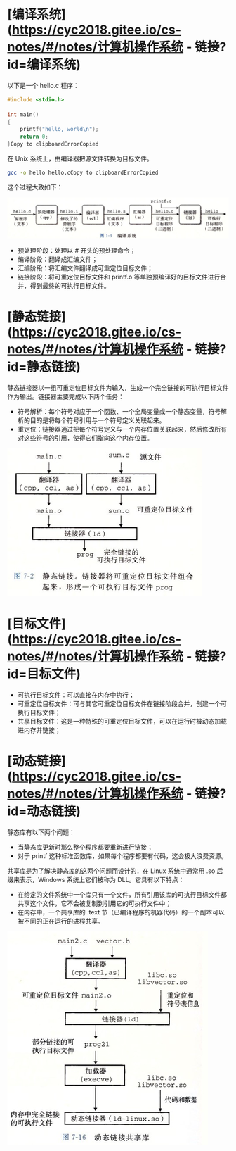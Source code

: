 # [编译系统](https://cyc2018.gitee.io/cs-notes/#/notes/计算机操作系统 - 链接?id=编译系统)

以下是一个 hello.c 程序：

```c
#include <stdio.h>

int main()
{
    printf("hello, world\n");
    return 0;
}Copy to clipboardErrorCopied
```

在 Unix 系统上，由编译器把源文件转换为目标文件。

```bash
gcc -o hello hello.cCopy to clipboardErrorCopied
```

这个过程大致如下：

![img](%E9%93%BE%E6%8E%A5.assets/b396d726-b75f-4a32-89a2-03a7b6e19f6f.jpg)



- 预处理阶段：处理以 # 开头的预处理命令；
- 编译阶段：翻译成汇编文件；
- 汇编阶段：将汇编文件翻译成可重定位目标文件；
- 链接阶段：将可重定位目标文件和 printf.o 等单独预编译好的目标文件进行合并，得到最终的可执行目标文件。

# [静态链接](https://cyc2018.gitee.io/cs-notes/#/notes/计算机操作系统 - 链接?id=静态链接)

静态链接器以一组可重定位目标文件为输入，生成一个完全链接的可执行目标文件作为输出。链接器主要完成以下两个任务：

- 符号解析：每个符号对应于一个函数、一个全局变量或一个静态变量，符号解析的目的是将每个符号引用与一个符号定义关联起来。
- 重定位：链接器通过把每个符号定义与一个内存位置关联起来，然后修改所有对这些符号的引用，使得它们指向这个内存位置。

![img](%E9%93%BE%E6%8E%A5.assets/47d98583-8bb0-45cc-812d-47eefa0a4a40.jpg)



# [目标文件](https://cyc2018.gitee.io/cs-notes/#/notes/计算机操作系统 - 链接?id=目标文件)

- 可执行目标文件：可以直接在内存中执行；
- 可重定位目标文件：可与其它可重定位目标文件在链接阶段合并，创建一个可执行目标文件；
- 共享目标文件：这是一种特殊的可重定位目标文件，可以在运行时被动态加载进内存并链接；

# [动态链接](https://cyc2018.gitee.io/cs-notes/#/notes/计算机操作系统 - 链接?id=动态链接)

静态库有以下两个问题：

- 当静态库更新时那么整个程序都要重新进行链接；
- 对于 printf 这种标准函数库，如果每个程序都要有代码，这会极大浪费资源。

共享库是为了解决静态库的这两个问题而设计的，在 Linux 系统中通常用 .so 后缀来表示，Windows 系统上它们被称为 DLL。它具有以下特点：

- 在给定的文件系统中一个库只有一个文件，所有引用该库的可执行目标文件都共享这个文件，它不会被复制到引用它的可执行文件中；
- 在内存中，一个共享库的 .text 节（已编译程序的机器代码）的一个副本可以被不同的正在运行的进程共享。

![img](%E9%93%BE%E6%8E%A5.assets/76dc7769-1aac-4888-9bea-064f1caa8e77.jpg)